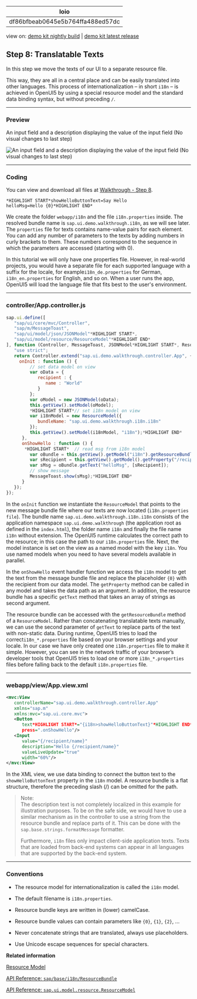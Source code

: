<!-- loiodf86bfbeab0645e5b764ffa488ed57dc -->

| loio |
| -----|
| df86bfbeab0645e5b764ffa488ed57dc |

<div id="loio">

view on: [demo kit nightly build](https://openui5nightly.hana.ondemand.com/#/topic/df86bfbeab0645e5b764ffa488ed57dc) | [demo kit latest release](https://openui5.hana.ondemand.com/#/topic/df86bfbeab0645e5b764ffa488ed57dc)</div>

## Step 8: Translatable Texts

In this step we move the texts of our UI to a separate resource file.

This way, they are all in a central place and can be easily translated into other languages. This process of internationalization – in short `i18n` – is achieved in OpenUI5 by using a special resource model and the standard data binding syntax, but without preceding `/`.

***

### Preview

   
  
An input field and a description displaying the value of the input field \(No visual changes to last step\)<a name="loiodf86bfbeab0645e5b764ffa488ed57dc__fig_r1j_pst_mr"/>

 ![](loioe5a9bb4cb06b4d9c8b37914bf5cd2d13_HiRes.png "An input field and a description displaying the value of the input field (No visual
					changes to last step)") 

***

### Coding

You can view and download all files at [Walkthrough - Step 8](https://openui5.hana.ondemand.com/explored.html#/sample/sap.m.tutorial.walkthrough.08/preview).

``` prefs
*HIGHLIGHT START*showHelloButtonText=Say Hello
helloMsg=Hello {0}*HIGHLIGHT END*
```

We create the folder `webapp/i18n` and the file `i18n.properties` inside. The resolved bundle name is `sap.ui.demo.walkthrough.i18n`, as we will see later. The `properties` file for texts contains name-value pairs for each element. You can add any number of parameters to the texts by adding numbers in curly brackets to them. These numbers correspond to the sequence in which the parameters are accessed \(starting with 0\).

In this tutorial we will only have one properties file. However, in real-world projects, you would have a separate file for each supported language with a suffix for the locale, for example`i18n_de.properties` for German, `i18n_en.properties` for English, and so on. When a user runs the app, OpenUI5 will load the language file that fits best to the user's environment.

***

### controller/App.controller.js

``` js
sap.ui.define([
   "sap/ui/core/mvc/Controller",
   "sap/m/MessageToast",
   "sap/ui/model/json/JSONModel"*HIGHLIGHT START*,
   "sap/ui/model/resource/ResourceModel"*HIGHLIGHT END*
], function (Controller, MessageToast, JSONModel*HIGHLIGHT START*, ResourceModel*HIGHLIGHT END*) {
   "use strict";
   return Controller.extend("sap.ui.demo.walkthrough.controller.App", {
     onInit : function () {
         // set data model on view
         var oData = {
            recipient : {
               name : "World"
            }
         };
         var oModel = new JSONModel(oData);
         this.getView().setModel(oModel);
         *HIGHLIGHT START*// set i18n model on view
         var i18nModel = new ResourceModel({
            bundleName: "sap.ui.demo.walkthrough.i18n.i18n"
         });
         this.getView().setModel(i18nModel, "i18n");*HIGHLIGHT END*
      },
      onShowHello : function () {
       *HIGHLIGHT START*  // read msg from i18n model
         var oBundle = this.getView().getModel("i18n").getResourceBundle();
         var sRecipient = this.getView().getModel().getProperty("/recipient/name");
         var sMsg = oBundle.getText("helloMsg", [sRecipient]);
         // show message
         MessageToast.show(sMsg);*HIGHLIGHT END*
      }
   });
});
```

In the `onInit` function we instantiate the `ResourceModel` that points to the new message bundle file where our texts are now located \(`i18n.properties file`\). The bundle name `sap.ui.demo.walkthrough.i18n.i18n` consists of the application namespace `sap.ui.demo.walkthrough` \(the application root as defined in the `index.html`\), the folder name `i18n` and finally the file name `i18n` without extension. The OpenUI5 runtime calculates the correct path to the resource; in this case the path to our `i18n.properties` file. Next, the model instance is set on the view as a named model with the key `i18n`. You use named models when you need to have several models available in parallel.

In the `onShowHello` event handler function we access the `i18n` model to get the text from the message bundle file and replace the placeholder `{0}` with the recipient from our data model. The `getProperty` method can be called in any model and takes the data path as an argument. In addition, the resource bundle has a specific `getText` method that takes an array of strings as second argument.

The resource bundle can be accessed with the `getResourceBundle` method of a `ResourceModel`. Rather than concatenating translatable texts manually, we can use the second parameter of `getText` to replace parts of the text with non-static data. During runtime, OpenUI5 tries to load the correct`i18n_*.properties` file based on your browser settings and your locale. In our case we have only created one `i18n.properties` file to make it simple. However, you can see in the network traffic of your browser’s developer tools that OpenUI5 tries to load one or more `i18n_*.properties` files before falling back to the default `i18n.properties` file.

***

### webapp/view/App.view.xml

``` xml
<mvc:View
   controllerName="sap.ui.demo.walkthrough.controller.App"
   xmlns="sap.m"
   xmlns:mvc="sap.ui.core.mvc">
   <Button
      text*HIGHLIGHT START*="{i18n>showHelloButtonText}"*HIGHLIGHT END*
      press=".onShowHello"/>
   <Input
      value="{/recipient/name}"
      description="Hello {/recipient/name}"
      valueLiveUpdate="true"
      width="60%"/>
</mvc:View>

```

In the XML view, we use data binding to connect the button text to the `showHelloButtonText` property in the `i18n` model. A resource bundle is a flat structure, therefore the preceding slash \(/\) can be omitted for the path.

> Note:  
> The description text is not completely localized in this example for illustration purposes. To be on the safe side, we would have to use a similar mechanism as in the controller to use a string from the resource bundle and replace parts of it. This can be done with the `sap.base.strings.formatMessage` formatter.
> 
> Furthermore, `i18n` files only impact client-side application texts. Texts that are loaded from back-end systems can appear in all languages that are supported by the back-end system.

***

### Conventions

-   The resource model for internationalization is called the `i18n` model.

-   The default filename is `i18n.properties`.

-   Resource bundle keys are written in \(lower\) camelCase.

-   Resource bundle values can contain parameters like `{0}`, `{1}`, `{2}`, …

-   Never concatenate strings that are translated, always use placeholders.

-   Use Unicode escape sequences for special characters.


**Related information**  


[Resource Model](Resource_Model_91f122a.md#loio91f122a36f4d1014b6dd926db0e91070)

[API Reference: `sap/base/i18n/ResourceBundle`](https://openui5.hana.ondemand.com/#/api/module:sap/base/i18n/ResourceBundle)

[API Reference: `sap.ui.model.resource.ResourceModel`](https://openui5.hana.ondemand.com/#docs/api/symbols/sap.ui.model.resource.ResourceModel.html)

